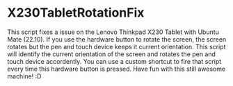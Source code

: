 # X230TabletRotationFix
This script fixes a issue on the Lenovo Thinkpad X230 Tablet with Ubuntu Mate (22.10).
If you use the hardware button to rotate the screen, the screen rotates but the pen and touch device keeps it current orientation.
This script will identify the current orientation of the screen and rotates the pen and touch device accordently.
You can use a custom shortcut to fire that script every time this hardware button is pressed.
Have fun with this still awesome machine! :D

